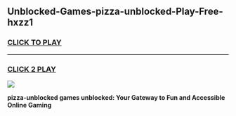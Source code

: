 
## Unblocked-Games-pizza-unblocked-Play-Free-hxzz1
<h3>
<a href="https://premium76.site?title=pizza-unblocked&ref=12A">CLICK TO PLAY</a></h3>
<hr>

<h3>
<a href="https://premium76.site?title=pizza-unblocked&ref=12A">CLICK 2 PLAY</a>
  
</h3>

<a href="https://premium76.site?title=pizza-unblocked&ref=12A"><img src="https://clearcache.store/games.png"></a>


**pizza-unblocked games unblocked: Your Gateway to Fun and Accessible Online Gaming**
